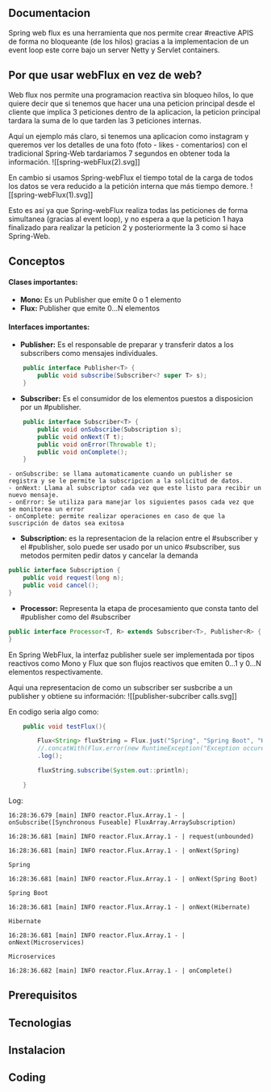## Documentacion

Spring web flux es una herramienta que nos permite crear #reactive APIS de forma no bloqueante (de los hilos) gracias a la implementacion de un event loop este corre bajo un server Netty y Servlet containers. 

## Por que usar webFlux en vez de web?
Web flux nos permite una programacion reactiva sin bloqueo hilos, lo que quiere decir que si tenemos que hacer una una peticion principal desde el cliente que implica 3 peticiones dentro de la aplicacion, la peticion principal tardara la suma de lo que tarden las 3 peticiones internas.

Aquí un ejemplo más claro, si tenemos una aplicacion como instagram y queremos ver los detalles de una foto (foto - likes - comentarios) con el tradicional Spring-Web tardariamos 7 segundos en obtener toda la información.
![[spring-webFlux(2).svg]]

En cambio si usamos Spring-webFlux el tiempo total de la carga de todos los datos se vera reducido a la petición interna que más tiempo demore.
![[spring-webFlux(1).svg]]

Esto es así ya que Spring-webFlux realiza todas las peticiones de forma simultanea (gracias al event loop), y no espera a que la peticion 1 haya finalizado para realizar la peticion 2 y posteriormente la 3 como si hace Spring-Web.

## Conceptos

#### Clases importantes:
- **Mono:** Es un Publisher que emite 0 o 1 elemento
- **Flux:** Publisher que emite 0...N elementos

#### Interfaces importantes:

- **Publisher:** Es el responsable de preparar y transferir datos a los subscribers como mensajes individuales.
```java
	public interface Publisher<T> {
	    public void subscribe(Subscriber<? super T> s);
	}
```
	
- **Subscriber:** Es el consumidor de los elementos puestos a disposicion por un #publisher.
```java
	public interface Subscriber<T> {
	    public void onSubscribe(Subscription s);
	    public void onNext(T t);
	    public void onError(Throwable t);
	    public void onComplete();
	}
```

	- onSubscribe: se llama automaticamente cuando un publisher se registra y se le permite la subscripcion a la solicitud de datos.
	- onNext: Llama al subscriptor cada vez que este listo para recibir un nuevo mensaje.
	- onError: Se utiliza para manejar los siguientes pasos cada vez que se monitorea un error
	- onComplete: permite realizar operaciones en caso de que la suscripción de datos sea exitosa

- **Subscription:** es la representacion de la relacion entre el #subscriber y el #publisher, solo puede ser usado por un unico #subscriber, sus metodos permiten pedir datos y cancelar la demanda
```java
public interface Subscription {
    public void request(long n);
    public void cancel();
}
```

- **Processor:** Representa la etapa de procesamiento que consta tanto del #publisher como del #subscriber
```java
public interface Processor<T, R> extends Subscriber<T>, Publisher<R> {
}
```

En Spring WebFlux, la interfaz publisher suele ser implementada por tipos reactivos como Mono y Flux que son flujos reactivos que emiten 0...1 y 0...N elementos respectivamente.

Aqui una representacion de como un subscriber ser susbcribe a un publisher y obtiene su información:
![[publisher-subcriber calls.svg]]

En codigo seria algo como:
```java
    public void testFlux(){

        Flux<String> fluxString = Flux.just("Spring", "Spring Boot", "Hibernate", "Microservices")
        //.concatWith(Flux.error(new RuntimeException("Exception occured")))
        .log();

        fluxString.subscribe(System.out::println);

    }
```

Log:
```
16:28:36.679 [main] INFO reactor.Flux.Array.1 - | onSubscribe([Synchronous Fuseable] FluxArray.ArraySubscription)

16:28:36.681 [main] INFO reactor.Flux.Array.1 - | request(unbounded)

16:28:36.681 [main] INFO reactor.Flux.Array.1 - | onNext(Spring)

Spring

16:28:36.681 [main] INFO reactor.Flux.Array.1 - | onNext(Spring Boot)

Spring Boot

16:28:36.681 [main] INFO reactor.Flux.Array.1 - | onNext(Hibernate)

Hibernate

16:28:36.681 [main] INFO reactor.Flux.Array.1 - | onNext(Microservices)

Microservices

16:28:36.682 [main] INFO reactor.Flux.Array.1 - | onComplete()
```



## Prerequisitos

## Tecnologias

## Instalacion

## Coding